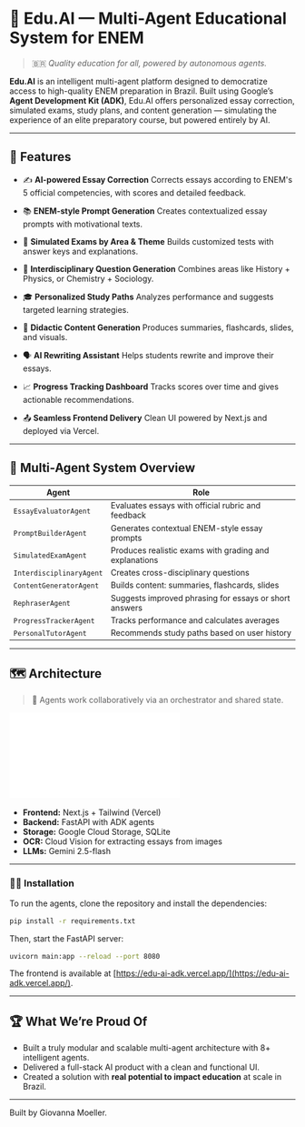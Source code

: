 # 📘 Edu.AI — Multi-Agent Educational System for ENEM

> 🇧🇷 _Quality education for all, powered by autonomous agents._

**Edu.AI** is an intelligent multi-agent platform designed to democratize access to high-quality ENEM preparation in Brazil. Built using Google’s **Agent Development Kit (ADK)**, Edu.AI offers personalized essay correction, simulated exams, study plans, and content generation — simulating the experience of an elite preparatory course, but powered entirely by AI.

---

## 🚀 Features

- ✍️ **AI-powered Essay Correction**
  Corrects essays according to ENEM's 5 official competencies, with scores and detailed feedback.

- 📚 **ENEM-style Prompt Generation**
  Creates contextualized essay prompts with motivational texts.

- 🧪 **Simulated Exams by Area & Theme**
  Builds customized tests with answer keys and explanations.

- 🧩 **Interdisciplinary Question Generation**
  Combines areas like History + Physics, or Chemistry + Sociology.

- 🎓 **Personalized Study Paths**
  Analyzes performance and suggests targeted learning strategies.

- 🎥 **Didactic Content Generation**
  Produces summaries, flashcards, slides, and visuals.

- 🗣️ **AI Rewriting Assistant**
  Helps students rewrite and improve their essays.

- 📈 **Progress Tracking Dashboard**
  Tracks scores over time and gives actionable recommendations.

- 📤 **Seamless Frontend Delivery**
  Clean UI powered by Next.js and deployed via Vercel.

---

## 🧠 Multi-Agent System Overview

| Agent                    | Role                                                   |
| ------------------------ | ------------------------------------------------------ |
| `EssayEvaluatorAgent`    | Evaluates essays with official rubric and feedback     |
| `PromptBuilderAgent`     | Generates contextual ENEM-style essay prompts          |
| `SimulatedExamAgent`     | Produces realistic exams with grading and explanations |
| `InterdisciplinaryAgent` | Creates cross-disciplinary questions                   |
| `ContentGeneratorAgent`  | Builds content: summaries, flashcards, slides          |
| `RephraserAgent`         | Suggests improved phrasing for essays or short answers |
| `ProgressTrackerAgent`   | Tracks performance and calculates averages             |
| `PersonalTutorAgent`     | Recommends study paths based on user history           |

---

## 🗺️ Architecture

> 🧭 Agents work collaboratively via an orchestrator and shared state.

![Architecture Diagram](./docs/Architecture.pdf)

- **Frontend:** Next.js + Tailwind (Vercel)
- **Backend:** FastAPI with ADK agents
- **Storage:** Google Cloud Storage, SQLite
- **OCR:** Cloud Vision for extracting essays from images
- **LLMs:** Gemini 2.5-flash

---

### 🏃‍♀️ Installation

To run the agents, clone the repository and install the dependencies:

```bash
pip install -r requirements.txt
```

Then, start the FastAPI server:

```bash
uvicorn main:app --reload --port 8080
```

The frontend is available at [https://edu-ai-adk.vercel.app/](https://edu-ai-adk.vercel.app/).

---

## 🏆 What We’re Proud Of

- Built a truly modular and scalable multi-agent architecture with 8+ intelligent agents.
- Delivered a full-stack AI product with a clean and functional UI.
- Created a solution with **real potential to impact education** at scale in Brazil.

---

Built by Giovanna Moeller.
